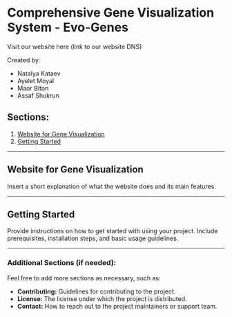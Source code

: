 # Comprehensive Gene Visualization System - Evo-Genes

Visit our website here (link to our website DNS)

Created by:
- Natalya Kataev
- Ayelet Moyal
- Maor Biton
- Assaf Shukrun

## Sections:

1. [Website for Gene Visualization](#website-for-gene-visualization)
2. [Getting Started](#getting-started)

---

## Website for Gene Visualization

Insert a short explanation of what the website does and its main features.

---

## Getting Started

Provide instructions on how to get started with using your project. Include prerequisites, installation steps, and basic usage guidelines.

---

### Additional Sections (if needed):

Feel free to add more sections as necessary, such as:

- **Contributing:** Guidelines for contributing to the project.
- **License:** The license under which the project is distributed.
- **Contact:** How to reach out to the project maintainers or support team.
